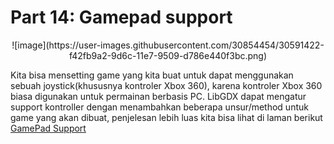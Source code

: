 # Part 14: Gamepad support

<div align="center">
  ![image](https://user-images.githubusercontent.com/30854454/30591422-f42fb9a2-9d6c-11e7-9509-d786e440f3bc.png)
</div>

Kita bisa mensetting game yang kita buat untuk dapat menggunakan sebuah joystick(khususnya kontroler Xbox 360), karena kontroler Xbox 360 biasa digunakan untuk permainan berbasis PC. LibGDX dapat mengatur support kontroller dengan menambahkan beberapa unsur/method untuk game yang akan dibuat, penjelesan lebih luas kita bisa lihat di laman berikut [GamePad Support](http://www.gamefromscratch.com/post/2014/09/22/LibGDX-Tutorial-Part-14-Gamepad-support.aspx)

